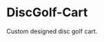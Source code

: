 # DiscGolf-Cart
Custom designed disc golf cart.
<p>
<img align = "center"  width="432"  height = "600" src = "https://user-images.githubusercontent.com/37875517/93841450-9fb9c280-fc61-11ea-857b-
<p>
